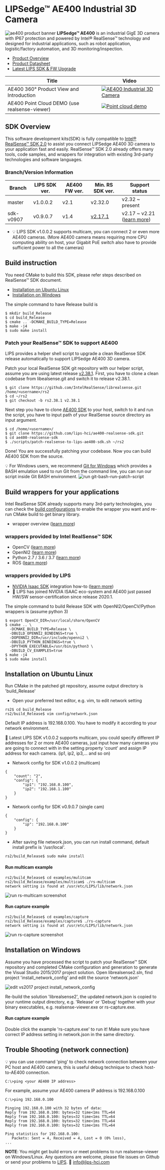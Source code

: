# LIPSedge™ AE400 Industrial 3D Camera
![ae400 product banner](AE400_WEB-BANNER.png)
**LIPSedge™ AE400** is an industrial GigE 3D camera with IP67 protection and powered by Intel® RealSense™ technology and designed for industrial applications, such as robot application, logistic/factory automation, and 3D monitoring/inspection.

 - [Product Overview](https://www.lips-hci.com/product-page/lipsedge-ae400-industrial-3d-camera)
 - [Product Datasheet](https://filebox.lips-hci.com/index.php/s/ZNO5JggmYeddYcA?path=%2FDatasheet#pdfviewer)
 - [Latest LIPS SDK & FW Upgrade](https://www.lips-hci.com/lipssdk)

 | Title | Video |
 | ----- | --- |
 | AE400 360° Product View and Introduction | [![AE400 Industrial 3D Camera](http://img.youtube.com/vi/kyjbJSM6CjQ/mqdefault.jpg)](https://www.youtube.com/watch?v=kyjbJSM6CjQ "LIPSedge™ AE400 Industrial 3D Camera") |
 | AE400 Point Cloud DEMO (use realsense-viewer) | [![Point cloud demo](http://img.youtube.com/vi/oSCOOGzJRbo/mqdefault.jpg)](http://www.youtube.com/watch?v=oSCOOGzJRbo "LIPSedge™ AE400 Point Cloud") |

## SDK Overview
This software development kits(SDK) is fully compatible to [Intel® RealSense™ SDK 2.0](https://github.com/IntelRealSense/librealsense) to assist you connect LIPSedge AE400 3D camera to your application fast and easily. RealSense™ SDK 2.0 already offers many tools, code samples, and wrappers for integration with existing 3rd-party technologies and software languages.

### Branch/Version Information

| Branch    | LIPS SDK ver. | AE400 FW ver. | Min. RS SDK ver.| Support status  |
| --------- | ------------- | ------------- | --------------- | --------------- |
| master    | v1.0.0.2      | v2.1          | v2.32.0         | v2.32 ~ present |
| sdk-v0907 | v0.9.0.7      | v1.4          | [v2.17.1](https://github.com/IntelRealSense/librealsense/releases?after=v2.17.1) | v2.17 ~ v2.21 ([learn more](doc/support_list_ae400_realsense_sdk.md)) |

* :bulb: LIPS SDK v1.0.0.2 supports multicam, you can connect 2 or even more AE400 cameras. (More AE400 camera means requiring more CPU computing ability on host, your Gigabit PoE switch also have to provide sufficient power to all the cameras)

## Build instruction
You need CMake to build this SDK, please refer steps described on RealSense™ SDK document.
 - [Installation on Ubuntu Linux](https://github.com/IntelRealSense/librealsense/blob/master/doc/installation.md)
 - [Installation on Windows](https://github.com/IntelRealSense/librealsense/blob/master/doc/installation_windows.md)

The simple command to have Release build is
 ```
 $ mkdir build_Release
 $ cd build_Release
 $ cmake .. -DCMAKE_BUILD_TYPE=Release
 $ make -j4
 $ sudo make install
 ```

### Patch your RealSense™ SDK to support AE400
LIPS provides a helper shell script to upgrade a clean RealSense SDK release automatically to support LIPSedge AE400 3D camera.

Patch your local RealSense SDK git repository with our helper script, assume you are using latest release [v2.38.1](https://github.com/IntelRealSense/librealsense/releases/tag/v2.38.1). First, you have to clone a clean codebase from
libealsense.git and switch it to release v2.38.1.
```
$ git clone https://github.com/IntelRealSense/librealsense.git /home/<username>/rs2
$ cd ~/rs2
$ git checkout -b rs2.38.1 v2.38.1

```

Next step you have to clone [AE400 SDK](https://github.com/lips-hci/ae400-realsense-sdk) to your host, switch to it and run the script, you have to input path of your RealSense source directory as input argument.
```
$ cd /home/<username>/
$ git clone https://github.com/lips-hci/ae400-realsense-sdk.git
$ cd ae400-realsense-sdk
$ ./scripts/patch-realsense-to-lips-ae400-sdk.sh ~/rs2
```
Done! You are successfully patching your codebase. Now you can build AE400 SDK from the source.

:bulb: For Windows users, we recommend [Git for Windows](https://gitforwindows.org/) which provides a BASH emulation used to run Git from the command line, you can run our script inside Git BASH environment.
![run git-bash-run-patch-script](screenshot-git-windows-run-patch-script.png)

## Build wrappers for your applications
Intel RealSense SDK already supports many 3rd-party technologies, you can check the [build configurations](https://github.com/IntelRealSense/librealsense/wiki/Build-Configuration) to enable the wrapper you want and re-run CMake build to get binary library.

 - wrapper overview ([learn more](https://github.com/IntelRealSense/librealsense/tree/master/wrappers))

### wrappers provided by Intel RealSense™ SDK
 - OpenCV ([learn more](https://github.com/IntelRealSense/librealsense/tree/master/wrappers/opencv))
 - OpenNI2 ([learn more](https://github.com/IntelRealSense/librealsense/tree/master/wrappers/openni2))
 - Python 2.7 / 3.6 / 3.7 ([learn more](https://github.com/IntelRealSense/librealsense/tree/master/wrappers/python))
 - ROS ([learn more](https://github.com/IntelRealSense/realsense-ros))

### wrappers provided by LIPS
 - [NVIDIA Isaac SDK](https://developer.nvidia.com/isaac-sdk) integration how-to ([learn more](https://github.com/lips-hci/stereo_ae400))
 - :mega: LIPS has joined NVIDIA ISAAC eco-system and AE400 just passed HW/SW sensor-certification since release 2020.1.

The simple command to build Release SDK with OpenNI2/OpenCV/Python wrappers is (assume python 3)
```
$ export OpenCV_DIR=/usr/local/share/OpenCV
$ cmake .. \
  -DCMAKE_BUILD_TYPE=Release \
  -DBUILD_OPENNI2_BINDINGS=true \
  -DOPENNI2_DIR=/usr/include/openni2 \
  -DBUILD_PYTHON_BINDINGS=true \
  -DPYTHON_EXECUTABLE=/usr/bin/python3 \
  -DBUILD_CV_EXAMPLES=true
$ make -j4
$ sudo make install
```

## Installation on Ubuntu Linux
Run CMake in the patched git repository, assume output directory is 'build_Release'
* Open your preferred text editor, e.g. vim, to edit network setting
```
rs2$ cd build_Release
rs2/build_Release$ vim config/network.json
```
Default IP address is 192.168.0.100. You have to modify it according to your network environment.

:wrench: Latest LIPS SDK v1.0.0.2 supports multicam, you could specify different IP addresses for 2 or more AE400 cameras, just input how many cameras you are going to connect with in the setting property 'count' and assign IP address for each camera. (ip1, ip2, ip3,... and so on)

* Network config for SDK v1.0.0.2 (multicam)
```
{
    "count": "2",
    "config": {
        "ip1": "192.168.0.100",
        "ip2": "192.168.1.100"
    }
}
```

* Network config for SDK v0.9.0.7 (single cam)
```
{
    "config": {
        "ip": "192.168.0.100"
    }
}
```

* After saving file network.json, you can run install command, default install prefix is '/usr/local'.
```
rs2/build_Release$ sudo make install
```

#### Run multicam example
```
rs2/build_Release$ cd examples/mulitcam
rs2/build_Release/examples/multicam$ ./rs-multicam
network setting is found at /usr/etc/LIPS/lib/network.json

```
![run rs-multicam screenshot](screenshot-rs-multicam.png)

#### Run capture example
```
rs2/build_Release$ cd examples/capture
rs2/build_Release/examples/capture$ ./rs-capture
network setting is found at /usr/etc/LIPS/lib/network.json

```
![run rs-capture screenshot](screenshot-rs-capture.png)

## Installation on Windows
Assume you have processed the script to patch your RealSense™ SDK repository and completed CMake configuration and generation to generate the Visual Studio 2015/2017 project solution. Open librealsense2.sln, find project 'install_network_config' and edit the source 'network.json'

![edit vs2017 project install_network_config](screenshot-vs2017-project-install_network_config.png)

Re-build the solution 'librealsense2', the updated network.json is copied to your runtime output directory, e.g. 'Release' or 'Debug' together with your binary executables, e.g. realsense-viewer.exe or rs-capture.exe.

#### Run capture example
Double click the example 'rs-capture.exe' to run it! Make sure you have correct IP address setting in network.json in the same directory.

## Trouble Shooting (network connection)
:bulb: you can use command 'ping' to check network connection between your PC host and AE400 camera, this is useful debug technique to check host-to-AE400 connection.
```
C:\>ping <your AE400 IP address>
```
For example, assume your AE400 camera IP address is 192.168.0.100
```
C:\>ping 192.168.0.100

Pinging 192.168.0.100 with 32 bytes of data:
Reply from 192.168.0.100: bytes=32 time<1ms TTL=64
Reply from 192.168.0.100: bytes=32 time<1ms TTL=64
Reply from 192.168.0.100: bytes=32 time<1ms TTL=64
Reply from 192.168.0.100: bytes=32 time<1ms TTL=64

Ping statistics for 192.168.0.100:
   Packets: Sent = 4, Received = 4, Lost = 0 (0% loss),
...
```

**NOTE**: You might get build errors or meet problems to run realsense-viewer on Windows/Linux. Any questions are welcome, please file issues on Github or send your problems to [LIPS]((https://www.lips-hci.com/contact)).
:email: info@lips-hci.com

